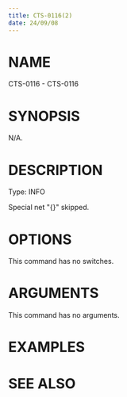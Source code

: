 ```yaml
---
title: CTS-0116(2)
date: 24/09/08
---
```


# NAME

CTS-0116 - CTS-0116

# SYNOPSIS

N/A.

# DESCRIPTION

Type: INFO

Special net \"{}\" skipped.

# OPTIONS

This command has no switches.

# ARGUMENTS

This command has no arguments.

# EXAMPLES

# SEE ALSO

